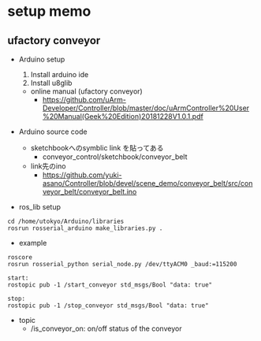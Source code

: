 # setup memo
## ufactory conveyor
- Arduino setup
  1. Install arduino ide
  2. Install u8glib
  - online manual (ufactory conveyor)
    - https://github.com/uArm-Developer/Controller/blob/master/doc/uArmController%20User%20Manual(Geek%20Edition)20181228V1.0.1.pdf

- Arduino source code
  - sketchbookへのsymblic link を貼ってある
    - conveyor_control/sketchbook/conveyor_belt
  - link先のino
    - https://github.com/yuki-asano/Controller/blob/devel/scene_demo/conveyor_belt/src/conveyor_belt/conveyor_belt.ino

- ros_lib setup
```
cd /home/utokyo/Arduino/libraries
rosrun rosserial_arduino make_libraries.py .
```

- example
```
roscore
rosrun rosserial_python serial_node.py /dev/ttyACM0 _baud:=115200

start:
rostopic pub -1 /start_conveyor std_msgs/Bool "data: true" 

stop:
rostopic pub -1 /stop_conveyor std_msgs/Bool "data: true"
```

- topic
  - /is_conveyor_on: on/off status of the conveyor
